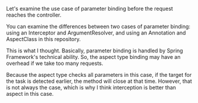 Let's examine the use case of parameter binding before the request reaches the controller.

You can examine the differences between two cases of parameter binding: using an Interceptor and ArgumentResolver, and using an Annotation and AspectClass in this repository.

This is what I thought.
Basically, parameter binding is handled by Spring Framework's technical ability.
So, the aspect type binding may have an overhead if we take too many requests.

Because the aspect type checks all parameters in this case, if the target for the task is detected earlier, the method will close at that time. 
However, that is not always the case, which is why I think interception is better than aspect in this case.
